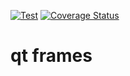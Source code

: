 [![Test](https://github.com/plotlyst/qt-frames/actions/workflows/test.yml/badge.svg)](https://github.com/plotlyst/qt-frames/actions/workflows/test.yml)
[![Coverage Status](https://coveralls.io/repos/github/plotlyst/qt-frames/badge.svg?branch=main)](https://coveralls.io/github/plotlyst/qt-frames?branch=main)
# qt frames
